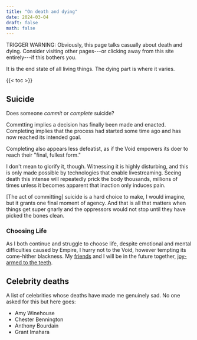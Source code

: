 ```yaml
---
title: "On death and dying"
date: 2024-03-04
draft: false
math: false
---
```


TRIGGER WARNING: Obviously, this page talks casually about death and
dying. Consider visiting other pages---or clicking away from this site
entirely---if this bothers you.

It is the end state of all living things. The dying part is where it
varies.

{{< toc >}}

## Suicide

Does someone *commit* or *complete* suicide?

Commtting implies a decision has finally been made and enacted.
Completing implies that the process had started some time ago and has
now reached its intended goal.

Completing also appears less defeatist, as if the Void empowers its doer
to reach their "final, fullest form."

I don't mean to glorify it, though. Witnessing it is highly disturbing,
and this is only made possible by technologies that enable
livestreaming. Seeing death this intense will repeatedly prick the body
thousands, millions of times unless it becomes apparent that inaction
only induces pain.

[The act of committing] suicide is a hard choice to make, I would
imagine, but it grants one final moment of agency. And that is all
that matters when things get super gnarly and the oppressors would not
stop until they have picked the bones clean.

### Choosing Life

As I both continue and struggle to choose life, despite emotional and
mental difficulties caused by Empire, I hurry not to the Void, however
tempting its come-hither blackness. My
[friends](/friendship) and I will be in the future together,
[joy-armed to the teeth](/revolution).

## Celebrity deaths

A list of celebrities whose deaths have made me genuinely sad. No one asked
for this but here goes:

- Amy Winehouse
- Chester Bennington
- Anthony Bourdain
- Grant Imahara

